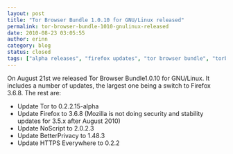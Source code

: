 ```yaml
---
layout: post
title: "Tor Browser Bundle 1.0.10 for GNU/Linux released"
permalink: tor-browser-bundle-1010-gnulinux-released
date: 2010-08-23 03:05:55
author: erinn
category: blog
status: closed
tags: ["alpha releases", "firefox updates", "tor browser bundle", "torbrowser"]
---
```


On August 21st we released Tor Browser Bundle1.0.10 for GNU/Linux. It includes a number of updates, the largest one being a switch to Firefox 3.6.8. The rest are:

-   Update Tor to 0.2.2.15-alpha
-   Update Firefox to 3.6.8 (Mozilla is not doing security and stability updates for 3.5.x after August 2010)
-   Update NoScript to 2.0.2.3
-   Update BetterPrivacy to 1.48.3
-   Update HTTPS Everywhere to 0.2.2

